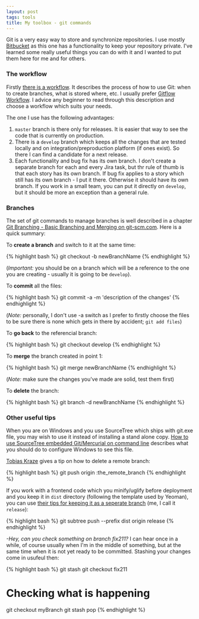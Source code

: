 ```yaml
---
layout: post
tags: tools
title: My toolbox - git commands
---
```

Git is a very easy way to store and synchronize repositories. I use mostly [Bitbucket](https://bitbucket.org/) as this one has a functionality to keep your repository private. I've learned some really useful things you can do with it and I wanted to put them here for me and for others.
<!--more-->

### The workflow
Firstly [there is a workflow](https://www.atlassian.com/git/tutorials/comparing-workflows). It describes the process of how to use Git: when to create branches, what is stored where, etc. I usually prefer [Gitflow Workflow](https://www.atlassian.com/git/tutorials/comparing-workflows/gitflow-workflow). I advice any beginner to read through this description and choose a workflow which suits your needs.

The one I use has the following advantages:

1. `master` branch is there only for releases. It is easier that way to see the code that is currently on production.
2. There is a `develop` branch which keeps all the changes that are tested locally and on integration/preproduction platform (if ones exist). So there I can find a candidate for a next release.
3. Each functionality and bug fix has its own branch. I don't create a separate branch for each and every Jira task, but thr rule of thumb is that each story has its own branch. If bug fix applies to a story which still has its own branch - I put it there. Otherwise it should have its own branch. If you work in a small team, you can put it directly on `develop`, but it should be more an exception than a general rule.

### Branches

The set of git commands to manage branches is well described in a chapter [Git Branching - Basic Branching and Merging on git-scm.com](https://git-scm.com/book/en/v2/Git-Branching-Basic-Branching-and-Merging). Here is a quick summary:

To **create a branch** and switch to it at the same time: 

{% highlight bash %}
git checkout -b newBranchName
{% endhighlight %}

(*Important:* you should be on a branch which will be a reference to the one you are creating - usually it is going to be `develop`).

To **commit** all the files: 

{% highlight bash %}
git commit -a -m 'description of the changes'
{% endhighlight %}

(*Note:* personally, I don't use -a switch as I prefer to firstly choose the files to be sure there is none which gets in there by accident; `git add files`)

To **go back** to the referencial branch: 

{% highlight bash %}
git checkout develop
{% endhighlight %}

To **merge** the branch created in point 1: 

{% highlight bash %}
git merge newBranchName 
{% endhighlight %}

(*Note:* make sure the changes you've made are solid, test them first)

To **delete** the branch: 

{% highlight bash %}
git branch -d newBranchName
{% endhighlight %}

### Other useful tips

When you are on Windows and you use SourceTree which ships with git.exe file, you may wish to use it instead of installing a stand alone copy. [How to use SourceTree embedded Git/Mercurial on command line](http://www.geekality.net/2015/01/13/how-to-use-sourcetree-embedded-gitmercurial-on-command-line/) describes what you should do to configure Windows to see this file.

[Tobias Kraze](http://makandracards.com/makandra/621-git-delete-a-branch-local-or-remote) gives a tip on how to delete a remote branch: 

{% highlight bash %}
git push origin :the_remote_branch
{% endhighlight %}

If you work with a frontend code which you minify/uglify before deployment and you keep it in `dist` directory (following the template used by Yeoman), you can use [their tips for keeping it as a seperate branch](http://yeoman.io/learning/deployment.html) (me, I call it `release`): 

{% highlight bash %}
git subtree push --prefix dist origin release
{% endhighlight %}

*-Hey, can you check something on branch fix211?* I can hear once in a while, of course usually when I'm in the middle of something, but at the same time when it is not yet ready to be committed. Stashing your changes come in usufeul then:

{% highlight bash %}
git stash
git checkout fix211
# Checking what is happening
git checkout myBranch
git stash pop
{% endhighlight %}